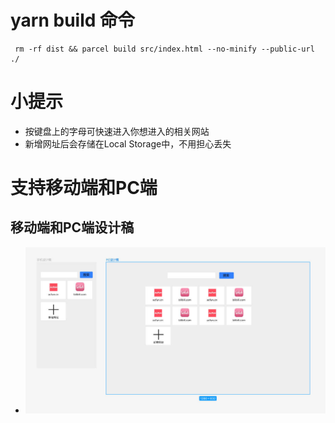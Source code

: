 # yarn  build 命令
```angular2html
 rm -rf dist && parcel build src/index.html --no-minify --public-url ./
```
# 小提示
* 按键盘上的字母可快速进入你想进入的相关网站
* 新增网址后会存储在Local Storage中，不用担心丢失
# 支持移动端和PC端
## 移动端和PC端设计稿
* ![设计稿](src/images/PC和移动端设计稿.jpg "设计稿")
